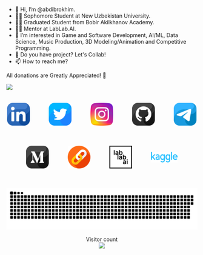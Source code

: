 - 👋 Hi, I’m @abdibrokhim.
- 🧑‍🎓 Sophomore Student at New Uzbekistan University.
- 👨‍🎓 Graduated Student from Bobir Akilkhanov Academy.
- 🧑‍🎓 Mentor at LabLab.AI.
- 👀 I’m interested in Game and Software Development, AI/ML, Data Science, Music Production, 3D Modeling/Animation and Competitive Programming.
- 💞️ Do you have project? Let's Collab!
- 📫 How to reach me? 


All donations are Greatly Appreciated! 💛


<a href="https://www.buymeacoffee.com/abdibrokhim" target="_blank"><img src="https://img.buymeacoffee.com/button-api/?text=Buy me a coffee&emoji=&slug=abdibrokhim&button_colour=FFDD00&font_colour=000000&font_family=Cookie&outline_colour=000000&coffee_colour=ffffff" /></a>

<br/>


<div 
  class="" 
  style="
    flex-wrap: wrap;
    display: flex;
    flex-direction: row;
    gap: 50px;
    align-items: center;
    justify-content: center;
    margin: 0 auto;
    "
  >

  <span>
    <a style="" href="https://www.linkedin.com/in/abdibrokhim/" target="_blank"><img width="60" src="icons/linkedin.png"/></a>
  </span>

  <span>
    <a href="https://twitter.com/abdibrokhim" target="_blank"><img width="60" src="icons/twitter.png"/></a>
  </span>

  <span>
    <a href="https://www.instagram.com/_abdibrokhim/" target="_blank"><img width="60" src="icons/instagram.png"/></a>
  </span>

  <span>
    <a href="https://github.com/abdibrokhim" target="_blank"><img width="60" src="icons/github.png"/></a>
  </span>

  <span>
    <a href="https://t.me/abdibrokhim" target="_blank"><img width="60" src="icons/telegram.png"/></a>
  </span>

  <span>
    <a href="https://medium.com/@abdibrokhim" target="_blank"><img width="60" src="icons/medium.png"/></a>
  </span>

  <span>
    <a href="https://linktr.ee/abdibrokhim" target="_blank"><img width="60" src="icons/link.png"/></a>
  </span>

  <span>
    <a href="https://lablab.ai" target="_blank"><img width="60" src="icons/lablab.png"/></a>
  </span>

  <span>
    <a href="https://www.kaggle.com/loneguy" target="_blank"><img width="70" src="icons/kaggle.svg"/></a>
  </span>


</div>


<!-- -
abdibrokhim/abdibrokhim is a ✨ special ✨ repository because its `README.md` (this file) appears on your GitHub profile.
You can click the Preview link to take a look at your changes.
--->

<br/>
<br/>

<!-- snake github progress -->
<a href=#><img src="icons/snake.svg"></a>

<!-- visiros count -->
<p align="center">
  Visitor count
  <br/>
  <img src="https://profile-counter.glitch.me/abdibrokhim/count.svg" />
</p>



<!-- Widget -->
<!-- <script data-name="BMC-Widget" data-cfasync="false" src="https://cdnjs.buymeacoffee.com/1.0.0/widget.prod.min.js" data-id="abdibrokhim" data-description="Support me on Buy me a coffee!" data-message="All donations are Greatly Appreciated!" data-color="#BD5FFF" data-position="Right" data-x_margin="18" data-y_margin="18"></script> -->
